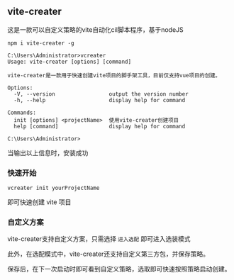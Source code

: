 ## vite-creater

这是一款可以自定义策略的vite自动化cil脚本程序，基于nodeJS

```shell
npm i vite-creater -g
```

```shell
C:\Users\Administrator>vcreater
Usage: vite-creater [options] [command]

vite-creater是一款用于快速创建vite项目的脚手架工具，目前仅支持vue项目的创建。

Options:
  -V, --version                 output the version number
  -h, --help                    display help for command

Commands:
  init [options] <projectName>  使用vite-creater创建项目
  help [command]                display help for command

C:\Users\Administrator>
```

当输出以上信息时，安装成功

### 快速开始

```shell
vcreater init yourProjectName
```

即可快速创建 vite 项目

### 自定义方案

vite-creater支持自定义方案，只需选择 `进入选配` 即可进入选装模式

此外，在选配模式中，vite-creater还支持自定义第三方包，并保存策略。

保存后，在下一次启动时即可看到自定义策略，选取即可快速按照策略启动创建。


